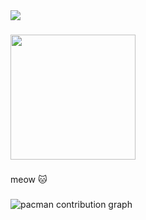 <div align="left">
  <img src="https://profile-counter.glitch.me/cofeecatt/count.svg?"  />
</div>

###

<div align="left">
  <img height="200" src="https://i.pinimg.com/originals/3c/40/49/3c4049aa2d32a8141729b96bc3883943.gif"  />
</div>

###

<p align="left">meow 🐱</p>

###

<picture>
  <source media="(prefers-color-scheme: dark)" srcset="https://raw.githubusercontent.com/cofeecatt/cofeecatt/output/pacman-contribution-graph-dark.svg">
  <source media="(prefers-color-scheme: light)" srcset="https://raw.githubusercontent.com/cofeecatt/cofeecatt/output/pacman-contribution-graph.svg">
  <img alt="pacman contribution graph" src="https://raw.githubusercontent.com/cofeecatt/cofeecatt/output/pacman-contribution-graph.svg">
</picture>

###
